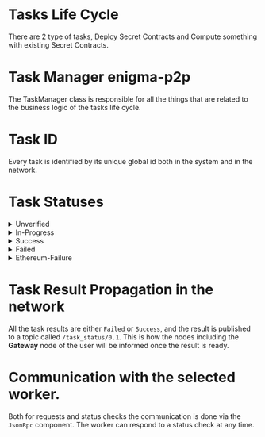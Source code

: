 # Tasks Life Cycle

There are 2 type of tasks, Deploy Secret Contracts and Compute something with existing Secret Contracts.

# Task Manager enigma-p2p

The TaskManager class is responsible for all the things that are related to the business logic of the tasks life cycle.

# Task ID

Every task is identified by its unique global id both in the system and in the network.

# Task Statuses

<details>
  <summary>Unverified</summary>
  <p>3 things needs to be verified:
    <ul>
  <li>The worker verifies it is indeed the selected worker</li>
  <li>The worker verifies the payment details</li>
  <li>The worker verifies the InputsHash</li>
  </ul>
  The task will not be even stored on disk (i.e stay in memory) until it is verified.
  </p>
</details>
<details>
  <summary>In-Progress</summary>
  <p>Once a task is verified it is sent to `enigma-core` for execution and saved on disk for the purpose of persistence and reduced RAM usage.</p>
</details>
<details>
  <summary>Success</summary>
  <p>Indicates that the task was finished successfully. Always includes a result attached.</p>
</details>
<details>
  <summary>Failed</summary>
  <p>Indicates that the task execution failed. Always includes an error message.</p>
</details>
<details>
  <summary>Ethereum-Failure</summary>
  <p>Indicates that the task failed due to a failure in the Ethereum callback.</p>
</details>

# Task Result Propagation in the network

All the task results are either `Failed` or `Success`, and the result is published to a topic called `/task_status/0.1`.
This is how the nodes including the **Gateway** node of the user will be informed once the result is ready.

# Communication with the selected worker.

Both for requests and status checks the communication is done via the `JsonRpc` component.
The worker can respond to a status check at any time.
